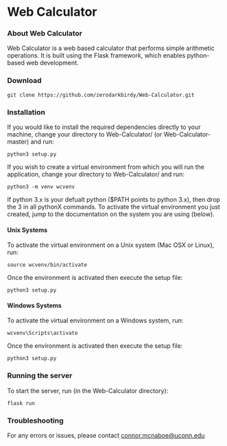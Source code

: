 # Web Calculator 

### About Web Calculator 

Web Calculator is a web based calculator that performs simple arithmetic operations. It is built using the Flask framework, which enables python-based web development. 

### Download

```
git clone https://github.com/zerodarkbirdy/Web-Calculator.git
```

### Installation

If you would like to install the required dependencies directly to your machine, change your directory to Web-Calculator/ (or Web-Calculator-master) and run: 

```
python3 setup.py
```

If you wish to create a virtual environment from which you will run the application, change your directory to Web-Calculator/ and run:
 

```
python3 -m venv wcvenv
```

If python 3.x is your defualt python ($PATH points to python 3.x), then drop the 3 in all pythonX commands. To activate the virtual environment you just created, jump to the documentation on the system you are using (below).

#### Unix Systems

To activate the virtual environment on a Unix system (Mac OSX or Linux), run: 

```
source wcvenv/bin/activate
```

Once the environment is activated then execute the setup file:
 
```
python3 setup.py
```

#### Windows Systems

To activate the virtual environment on a Windows system, run: 

```
wcvenv\Scripts\activate
```

Once the environment is activated then execute the setup file:
 
```
python3 setup.py
```

### Running the server 

To start the server, run (in the Web-Calculator directory): 

```
flask run 
```

### Troubleshooting 

For any errors or issues, please contact [connor.mcnaboe@uconn.edu](mailto:connor.mcnaboe@uconn.edu)
